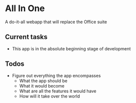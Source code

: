 # All In One
A do-it-all webapp that will replace the Office suite

## Current tasks
* This app is in the absolute beginning stage of development

## Todos
* Figure out everything the app encompasses
  * What the app should be
  * What it would become 
  * What are all the features it would have
  * How will it take over the world
